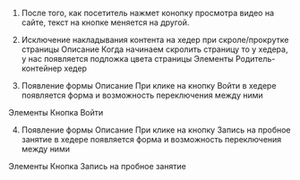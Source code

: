 1. После того, как посетитель нажмет конопку просмотра видео на сайте, текст на кнопке меняется на другой.

2. Исключение накладывания контента на хедер при скроле/прокрутке страницы
Описание
Когда начинаем скролить страницу то у хедера, у нас появляется подложка цвета страницы
Элементы
Родитель-контейнер хедер

3. Появление формы
Описание
При клике на кнопку Войти в хедере появляется форма и возможность переключения между ними

Элементы
Кнопка Войти

4. Появление формы
Описание
При клике на кнопку Запись на пробное занятие в хедере появляется форма и возможность переключения между ними

Элементы
Кнопка Запись на пробное занятие